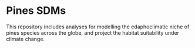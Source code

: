 
# **Pines SDMs**

This repository includes analyses for modelling the edaphoclimatic niche of pines species across the globe, and project the habitat suitability under climate change. 
